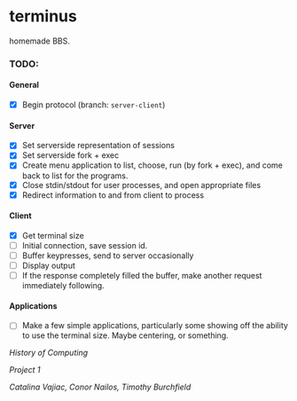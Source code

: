 # terminus
homemade BBS.

### TODO:

#### General
  - [x] Begin protocol (branch: `server-client`)

#### Server
  - [x] Set serverside representation of sessions
  - [x] Set serverside fork + exec
  - [x] Create menu application to list, choose, run (by fork + exec), and come back to list for the programs.
  - [x] Close stdin/stdout for user processes, and open appropriate files
  - [x] Redirect information to and from client to process

#### Client
  - [x] Get terminal size
  - [ ] Initial connection, save session id.
  - [ ] Buffer keypresses, send to server occasionally
  - [ ] Display output
  - [ ] If the response completely filled the buffer, make another request immediately following.

#### Applications
  - [ ] Make a few simple applications, particularly some showing off the ability to use the terminal size.  Maybe centering, or something.


*History of Computing*

*Project 1*

*Catalina Vajiac, Conor Nailos, Timothy Burchfield*
